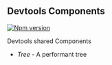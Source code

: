 ## Devtools Components

[![Npm version](https://img.shields.io/npm/v/devtools-components.svg)](https://npmjs.org/package/devtools-components)

Devtools shared Components

* *Tree* - A performant tree
